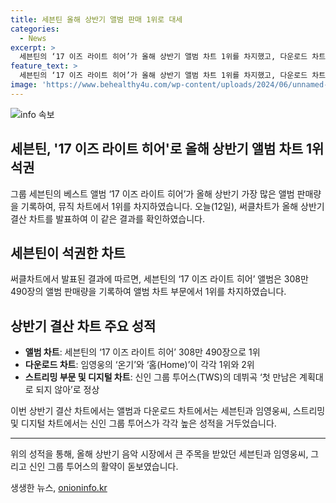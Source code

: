 ```yaml
---
title: 세븐틴 올해 상반기 앨범 판매 1위로 대세
categories:
  - News
excerpt: >
  세븐틴의 ‘17 이즈 라이트 히어’가 올해 상반기 앨범 차트 1위를 차지했고, 다운로드 차트에서는 임영웅의 ‘온기’와 ‘홈’이 상위를 기록했습니다. 또한, 스트리밍과 디지털 차트에서는 신인 그룹 TWS의 데뷔곡이 1위를 차지했습니다. 이는 써클차트가 발표한 올해 상반기 결산 차트에서의 성과입니다. 세븐틴과 임영웅, 그리고 TWS의 흥행을 확인하고 싶은 분들은 클릭해보세요! [사진 출처 : ]
feature_text: >
  세븐틴의 ‘17 이즈 라이트 히어’가 올해 상반기 앨범 차트 1위를 차지했고, 다운로드 차트에서는 임영웅의 ‘온기’와 ‘홈’이 상위를 기록했습니다. 또한, 스트리밍과 디지털 차트에서는 신인 그룹 TWS의 데뷔곡이 1위를 차지했습니다. 이는 써클차트가 발표한 올해 상반기 결산 차트에서의 성과입니다. 세븐틴과 임영웅, 그리고 TWS의 흥행을 확인하고 싶은 분들은 클릭해보세요! [사진 출처 : ]
image: 'https://www.behealthy4u.com/wp-content/uploads/2024/06/unnamed-file.png'
---
```


<p><img src="https://www.behealthy4u.com/wp-content/uploads/2024/06/unnamed-file.png" alt="info 속보" /></p>

<h2>세븐틴, '17 이즈 라이트 히어'로 올해 상반기 앨범 차트 1위 석권</h2>

<p data-ke-size="size16">그룹 세븐틴의 베스트 앨범 ‘17 이즈 라이트 히어’가 올해 상반기 가장 많은 앨범 판매량을 기록하여, 뮤직 차트에서 1위를 차지하였습니다. 오늘(12일), 써클차트가 올해 상반기 결산 차트를 발표하여 이 같은 결과를 확인하였습니다.</p>

<h2 data-ke-size="size26">세븐틴이 석권한 차트</h2>

<p data-ke-size="size16">써클차트에서 발표된 결과에 따르면, 세븐틴의 ‘17 이즈 라이트 히어’ 앨범은 308만 490장의 앨범 판매량을 기록하여 앨범 차트 부문에서 1위를 차지하였습니다.</p>

<h2 data-ke-size="size26">상반기 결산 차트 주요 성적</h2>

<ul>
  <li><b>앨범 차트</b>: 세븐틴의 ‘17 이즈 라이트 히어’ 308만 490장으로 1위</li>
  <li><b>다운로드 차트</b>: 임영웅의 ‘온기’와 ‘홈(Home)’이 각각 1위와 2위</li>
  <li><b>스트리밍 부문 및 디지털 차트</b>: 신인 그룹 투어스(TWS)의 데뷔곡 ‘첫 만남은 계획대로 되지 않아’로 정상</li>
</ul>

<p data-ke-size="size16">이번 상반기 결산 차트에서는 앨범과 다운로드 차트에서는 세븐틴과 임영웅씨, 스트리밍 및 디지털 차트에서는 신인 그룹 투어스가 각각 높은 성적을 거두었습니다.</p>

<hr>

<p data-ke-size="size16">위의 성적을 통해, 올해 상반기 음악 시장에서 큰 주목을 받았던 세븐틴과 임영웅씨, 그리고 신인 그룹 투어스의 활약이 돋보였습니다.</p>
생생한 뉴스, <a href="https://onioninfo.kr" rel="dofollow">onioninfo.kr</a>


